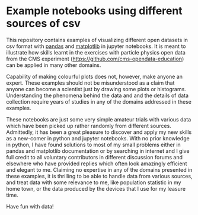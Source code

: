 # Example notebooks using different sources of csv

This repository contains examples of visualizing different open datasets in csv format with [pandas](http://pandas.pydata.org/) and [matplotlib](https://matplotlib.org/) in jupyter notebooks. It is meant to illustrate how skills learnt in the exercises with particle physics open data from the CMS experiment (https://github.com/cms-opendata-education) can be applied in many other domains.

Capability of making colourful plots does not, however, make anyone an expert. These examples should not be misunderstood as a claim that anyone can become a scientist just by drawing some plots or histograms. Understanding the phenomena behind the data and and the details of data collection require years of studies in any of the domains addressed in these examples.

These notebooks are just some very simple amateur trials with various data which have been picked up rather randomly from different sources. Admittedly, it has been a great pleasure to discover and apply my new skills as a new-comer in python and jupyter notebooks. With no prior knowledge in python, I have found solutions to most of my small problems either in pandas and matplotlib documentation or by searching in internet and I give full credit to all voluntary contributors in different discussion forums and elsewhere who have provided replies which often look amazingly efficient and elegant to me. Claiming no expertise in any of the domains presented in these examples, it is thrilling to be able to handle data from various sources, and treat data with some relevance to me, like population statistic in my home town, or the data produced by the devices that I use for my leasure time.

Have fun with data!
